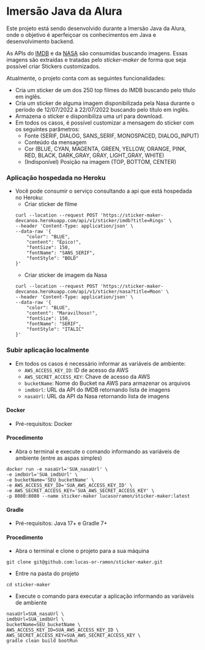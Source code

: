 # Imersão Java da Alura

Este projeto está sendo desenvolvido durante a Imersão Java da Alura, onde o objetivo é aperfeiçoar os conhecimentos em Java e desenvolvimento backend. 

As APIs do [IMDB](https://imdb-api.com/) e da [NASA](https://api.nasa.gov/) são consumidas buscando imagens. Essas imagens são extraídas e tratadas pelo _sticker-maker_ de forma que seja possível criar Stickers customizados.

Atualmente, o projeto conta com as seguintes funcionalidades:
- Cria um sticker de um dos 250 top filmes do IMDB buscando pelo título em inglês.
- Cria um sticker de alguma imagem disponibilizada pela Nasa durante o período de 12/07/2022 à 22/07/2022 buscando pelo título em inglês.
- Armazena o sticker e disponibiliza uma url para download. 
- Em todos os casos, é possível customizar a mensagem do sticker com os seguintes parâmetros:
  - Fonte (SERIF, DIALOG, SANS_SERIF, MONOSPACED, DIALOG_INPUT)
  - Conteúdo da mensagem
  - Cor (BLUE, CYAN, MAGENTA, GREEN, YELLOW, ORANGE, PINK, RED, BLACK, DARK_GRAY, GRAY, LIGHT_GRAY, WHITE)
  - (Indisponível) Posição na imagem (TOP, BOTTOM, CENTER)

### Aplicação hospedada no Heroku
- Você pode consumir o serviço consultando a api que está hospedada no Heroku:
  - Criar sticker de filme
  ```shell
  curl --location --request POST 'https://sticker-maker-devcanoa.herokuapp.com/api/v1/sticker/imdb?title=Rings' \
  --header 'Content-Type: application/json' \
  --data-raw '{
      "color": "BLUE",
      "content": "Épico!",
      "fontSize": 150,
      "fontName": "SANS_SERIF",
      "fontStyle": "BOLD"
  }'
  ```
  - Criar sticker de imagem da Nasa
  ```shell
  curl --location --request POST 'https://sticker-maker-devcanoa.herokuapp.com/api/v1/sticker/nasa?title=Moon' \
  --header 'Content-Type: application/json' \
  --data-raw '{
      "color": "BLUE",
      "content": "Maravilhoso!",
      "fontSize": 150,
      "fontName": "SERIF",
      "fontStyle": "ITALIC"
  }'
  ```

### Subir aplicação localmente
- Em todos os casos é necessário informar as variáveis de ambiente:
  - `AWS_ACCESS_KEY_ID`: ID de acesso da AWS
  - `AWS_SECRET_ACCESS_KEY`: Chave de acesso da AWS
  - `bucketName`: Nome do Bucket na AWS para armazenar os arquivos
  - `imdbUrl`: URL da API do IMDB retornando lista de imagens
  - `nasaUrl`: URL da API da Nasa retornando lista de imagens
  
#### Docker
- Pré-requisitos: Docker

#### Procedimento
- Abra o terminal e execute o comando informando as variáveis de ambiente (entre as aspas simples)
```shell
docker run -e nasaUrl='SUA_nasaUrl' \
-e imdbUrl='SUA_imdbUrl' \
-e bucketName='SEU_bucketName' \
-e AWS_ACCESS_KEY_ID='SUA_AWS_ACCESS_KEY_ID' \
-e AWS_SECRET_ACCESS_KEY='SUA_AWS_SECRET_ACCESS_KEY' \
-p 8080:8080 --name sticker-maker lucasorramon/sticker-maker:latest
 ```

#### Gradle
- Pré-requisitos: Java 17+ e Gradle 7+

#### Procedimento
- Abra o terminal e clone o projeto para a sua máquina
```shell
git clone git@github.com:lucas-or-ramon/sticker-maker.git
```
- Entre na pasta do projeto
```shell
cd sticker-maker
```
- Execute o comando para executar a aplicação informando as variáveis de ambiente
```shell
nasaUrl=SUA_nasaUrl \
imdbUrl=SUA_imdbUrl \
bucketName=SEU_bucketName \
AWS_ACCESS_KEY_ID=SUA_AWS_ACCESS_KEY_ID \
AWS_SECRET_ACCESS_KEY=SUA_AWS_SECRET_ACCESS_KEY \ 
gradle clean build bootRun
```
